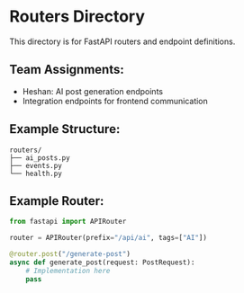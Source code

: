 # Routers Directory

This directory is for FastAPI routers and endpoint definitions.

## Team Assignments:
- Heshan: AI post generation endpoints
- Integration endpoints for frontend communication

## Example Structure:
```
routers/
├── ai_posts.py
├── events.py
└── health.py
```

## Example Router:
```python
from fastapi import APIRouter

router = APIRouter(prefix="/api/ai", tags=["AI"])

@router.post("/generate-post")
async def generate_post(request: PostRequest):
    # Implementation here
    pass
```
